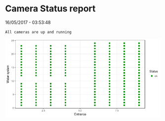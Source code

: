 Camera Status report
================
16/05/2017 - 03:53:48

    All cameras are up and running

![](camreport_files/figure-markdown_github/unnamed-chunk-2-1.png)
